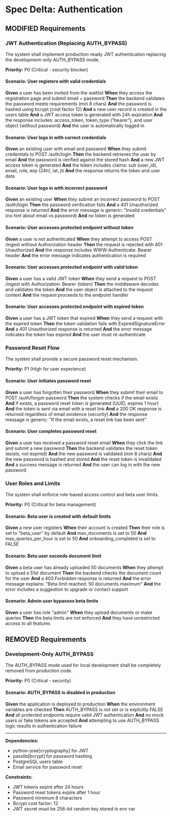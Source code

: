 # Spec Delta: Authentication

## MODIFIED Requirements

### JWT Authentication (Replacing AUTH_BYPASS)

The system shall implement production-ready JWT authentication replacing the development-only AUTH_BYPASS mode.

**Priority:** P0 (Critical - security blocker)

#### Scenario: User registers with valid credentials

**Given** a user has been invited from the waitlist
**When** they access the registration page and submit email + password
**Then** the backend validates the password meets requirements (min 8 chars)
**And** the password is hashed using bcrypt (cost factor 12)
**And** a new user record is created in the users table
**And** a JWT access token is generated with 24h expiration
**And** the response includes: access_token, token_type ("bearer"), and user object (without password)
**And** the user is automatically logged in

#### Scenario: User logs in with correct credentials

**Given** an existing user with email and password
**When** they submit credentials to POST /auth/login
**Then** the backend retrieves the user by email
**And** the password is verified against the stored hash
**And** a new JWT access token is generated
**And** the token includes claims: sub (user_id), email, role, exp (24h), iat, jti
**And** the response returns the token and user data

#### Scenario: User logs in with incorrect password

**Given** an existing user
**When** they submit an incorrect password to POST /auth/login
**Then** the password verification fails
**And** a 401 Unauthorized response is returned
**And** the error message is generic: "Invalid credentials" (no hint about email vs password)
**And** no token is generated

#### Scenario: User accesses protected endpoint without token

**Given** a user is not authenticated
**When** they attempt to access POST /ingest without Authorization header
**Then** the request is rejected with 401 Unauthorized
**And** the response includes WWW-Authenticate: Bearer header
**And** the error message indicates authentication is required

#### Scenario: User accesses protected endpoint with valid token

**Given** a user has a valid JWT token
**When** they send a request to POST /ingest with Authorization: Bearer {token}
**Then** the middleware decodes and validates the token
**And** the user object is attached to the request context
**And** the request proceeds to the endpoint handler

#### Scenario: User accesses protected endpoint with expired token

**Given** a user has a JWT token that expired
**When** they send a request with the expired token
**Then** the token validation fails with ExpiredSignatureError
**And** a 401 Unauthorized response is returned
**And** the error message indicates the token has expired
**And** the user must re-authenticate

### Password Reset Flow

The system shall provide a secure password reset mechanism.

**Priority:** P1 (High for user experience)

#### Scenario: User initiates password reset

**Given** a user has forgotten their password
**When** they submit their email to POST /auth/forgot-password
**Then** the system checks if the email exists
**And** if exists, a password reset token is generated (UUID, expires 1 hour)
**And** the token is sent via email with a reset link
**And** a 200 OK response is returned regardless of email existence (security)
**And** the response message is generic: "If the email exists, a reset link has been sent"

#### Scenario: User completes password reset

**Given** a user has received a password reset email
**When** they click the link and submit a new password
**Then** the backend validates the reset token (exists, not expired)
**And** the new password is validated (min 8 chars)
**And** the new password is hashed and stored
**And** the reset token is invalidated
**And** a success message is returned
**And** the user can log in with the new password

### User Roles and Limits

The system shall enforce role-based access control and beta user limits.

**Priority:** P0 (Critical for beta management)

#### Scenario: Beta user is created with default limits

**Given** a new user registers
**When** their account is created
**Then** their role is set to "beta_user" by default
**And** max_documents is set to 50
**And** max_queries_per_hour is set to 50
**And** onboarding_completed is set to FALSE

#### Scenario: Beta user exceeds document limit

**Given** a beta user has already uploaded 50 documents
**When** they attempt to upload a 51st document
**Then** the backend checks the document count for the user
**And** a 403 Forbidden response is returned
**And** the error message explains: "Beta limit reached: 50 documents maximum"
**And** the error includes a suggestion to upgrade or contact support

#### Scenario: Admin user bypasses beta limits

**Given** a user has role "admin"
**When** they upload documents or make queries
**Then** the beta limits are not enforced
**And** they have unrestricted access to all features

## REMOVED Requirements

### Development-Only AUTH_BYPASS

The AUTH_BYPASS mode used for local development shall be completely removed from production code.

**Priority:** P0 (Critical - security)

#### Scenario: AUTH_BYPASS is disabled in production

**Given** the application is deployed to production
**When** the environment variables are checked
**Then** AUTH_BYPASS is not set or is explicitly FALSE
**And** all protected endpoints require valid JWT authentication
**And** no mock users or fake tokens are accepted
**And** attempting to use AUTH_BYPASS logic results in authentication failure

---

**Dependencies:**

- python-jose[cryptography] for JWT
- passlib[bcrypt] for password hashing
- PostgreSQL users table
- Email service for password reset

**Constraints:**

- JWT tokens expire after 24 hours
- Password reset tokens expire after 1 hour
- Password minimum 8 characters
- Bcrypt cost factor: 12
- JWT secret must be 256-bit random key stored in env var
